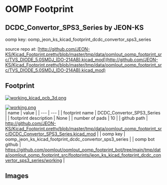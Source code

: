 # OOMP Footprint  
## DCDC_Convertor_SPS3_Series  by JEON-KS  
  
oomp key: oomp_jeon_ks_kicad_footprint_dcdc_convertor_sps3_series  
  
source repo at: [http://github.com/JEON-KS/Kicad_Footprint.pretty/blob/master/tmp/data/oomlout_oomp_footprint_src/TVS_DIODE_5.0SMDJ_(DO-214AB).kicad_mod](http://github.com/JEON-KS/Kicad_Footprint.pretty/blob/master/tmp/data/oomlout_oomp_footprint_src/TVS_DIODE_5.0SMDJ_(DO-214AB).kicad_mod)  
## Footprint  
  
[![working_kicad_pcb_3d.png](working_kicad_pcb_3d_600.png)](working_kicad_pcb_3d.png)  
  
[![working.png](working_600.png)](working.png)  
| name | value | 
| --- | --- | 
| footprint name | DCDC_Convertor_SPS3_Series | 
| footprint description | None | 
| number of pads | 10 | 
| github path | http://github.com/JEON-KS/Kicad_Footprint.pretty/blob/master/tmp/data/oomlout_oomp_footprint_src/DCDC_Convertor_SPS3_Series.kicad_mod | 
| oomp key | oomp_jeon_ks_kicad_footprint_dcdc_convertor_sps3_series | 
| oomp bot github | https://github.com/oomlout/oomlout_oomp_footprint_bot/tree/main/tmp/data/oomlout_oomp_footprint_src/footprints/jeon_ks_kicad_footprint_dcdc_convertor_sps3_series/working | 
## Images  
